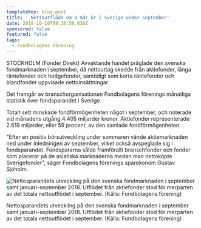 ```yaml
---
templateKey: blog-post
title: ' Nettoutflöde om 3 mdr kr i Sverige under september'
date: 2018-10-10T09:10:58.036Z
sponsored: false
featured: false
tags:
  - Fondbolagens Förening
---
```

STOCKHOLM (Fonder Direkt) Avvaktande handel präglade den svenska fondmarknaden i september, då nettouttag skedde från aktiefonder, långa räntefonder och hedgefonder, samtidigt som korta räntefonder och blandfonder uppvisade nettoinsättningar.

Det framgår av branschorganisationen Fondbolagens förenings månatliga statistik över fondsparandet i Sverige.

Totalt sett minskade fondförmögenheten något i september, och noterade vid månadens utgång 4.405 miljarder kronor. Aktiefonder representerade 2.619 miljarder, eller 59 procent, av den samlade fondförmögenheten.

"Efter en positiv börsutveckling under sommaren vände aktiemarknaden ned under inledningen av september, vilket också avspeglade sig i fondsparandet. Fondspararna sålde framförallt branschfonder och fonder som placerar på de asiatiska marknaderna medan man nettoköpte Sverigefonder", säger Fondbolagens förenings sparekonom Gustav Sjöholm.

![Nettosparandets utveckling på den svenska fondmarknaden i september samt januari-september 2018. Utflödet från aktiefonder stod för merparten av det totala nettoutflödet i september. (Källa: Fondbolagens förening)](/img/561843201.png)

<span class="image-caption">Nettosparandets utveckling på den svenska fondmarknaden i september samt januari-september 2018. Utflödet från aktiefonder stod för merparten av det totala nettoutflödet i september. (Källa: Fondbolagens förening)</span>
